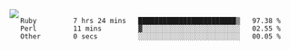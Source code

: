 

<a href="https://github.com/anuraghazra/github-readme-stats">
  <img align="left" src="https://github-readme-stats.vercel.app/api?username=kfly8&count_private=true&show_icons=true&theme=calm" />
</a>


<!--START_SECTION:waka-->

```text
Ruby         7 hrs 24 mins   ████████████████████████▒   97.38 %
Perl         11 mins         ▓░░░░░░░░░░░░░░░░░░░░░░░░   02.55 %
Other        0 secs          ░░░░░░░░░░░░░░░░░░░░░░░░░   00.05 %
```

<!--END_SECTION:waka-->
